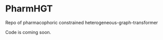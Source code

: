 # PharmHGT
Repo of pharmacophoric constrained heterogeneous-graph-transformer

Code is coming soon.
